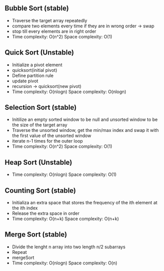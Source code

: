 ## Bubble Sort (stable)
- Traverse the target array repeatedly
- compare two elements every time if they are in wrong order -> swap
- stop till every elements are in right order
- Time complexity: O(n^2) Space complexity: O(1)

## Quick Sort (Unstable)
- Initialize a pivot element
- quicksort(initial pivot)
- Define partition rule
- update pivot
- recursion -> quicksort(new pivot)
- Time complexity: O(nlogn) Space complexity: O(nlogn)

## Selection Sort (stable)
- Initilize an empty sorted window to be null and unsorted window to be the size of the target array
- Traverse the unsorted window, get the min/max index and swap it with the first value  of the unsorted window
- iterate n-1 times for the outer loop
- Time complexity: O(n^2) Space complexity: O(1)

## Heap Sort (Unstable)
- Time complexity: O(nlogn) Space complexity: O(1)

## Counting Sort (stable)
- Initializa an extra space that stores the frequency of the ith element at the ith index
- Release the extra space in order
- Time complexity: O(n+k) Space complexity: O(n+k)

## Merge Sort (stable)
- Divide the lenght n array into two length n/2 subarrays
- Repeat
- mergeSort
- Time complexity: O(nlogn) Space complexity: O(n)
